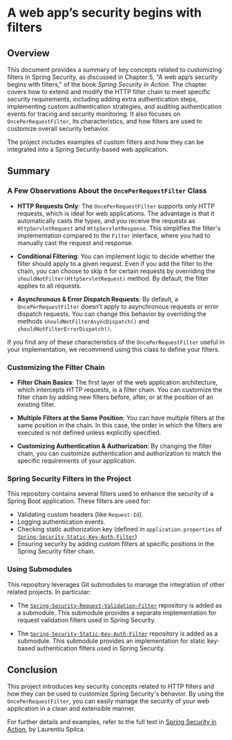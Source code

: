 # A web app’s security begins with filters

## Overview

This document provides a summary of key concepts related to customizing filters in Spring Security, as discussed in Chapter 5, "A web app’s security begins with filters," of the book *Spring Security in Action*. The chapter covers how to extend and modify the HTTP filter chain to meet specific security requirements, including adding extra authentication steps, implementing custom authentication strategies, and auditing authentication events for tracing and security monitoring. It also focuses on `OncePerRequestFilter`, its characteristics, and how filters are 
used to customize overall security behavior.

The project includes examples of custom filters and how they can be integrated into a Spring Security-based web application.

## Summary

### A Few Observations About the `OncePerRequestFilter` Class

- **HTTP Requests Only**: The `OncePerRequestFilter` supports only HTTP requests, which is ideal for web applications.
  The advantage is that it automatically casts the types, and you receive the requests as `HttpServletRequest` and 
  `HttpServletResponse`. This simplifies the filter's implementation compared to the `Filter` interface, where you had 
  to manually cast the request and response.
  
- **Conditional Filtering**: You can implement logic to decide whether the filter should apply to a given request. Even 
  if you add the filter to the chain, you can choose to skip it for certain requests by overriding the 
  `shouldNotFilter(HttpServletRequest)` method. By default, the filter applies to all requests.

- **Asynchronous & Error Dispatch Requests**: By default, a `OncePerRequestFilter` doesn’t apply to asynchronous 
  requests or error dispatch requests. You can change this behavior by overriding the methods 
  `shouldNotFilterAsyncDispatch()` and `shouldNotFilterErrorDispatch()`.

If you find any of these characteristics of the `OncePerRequestFilter` useful in your implementation, we recommend 
using this class to define your filters.

### Customizing the Filter Chain

- **Filter Chain Basics**: The first layer of the web application architecture, which intercepts HTTP requests, is a filter chain. 
  You can customize the filter chain by adding new filters before, after, or at the position of an existing filter.

- **Multiple Filters at the Same Position**: You can have multiple filters at the same position in the chain. In this case, 
  the order in which the filters are executed is not defined unless explicitly specified.

- **Customizing Authentication & Authorization**: By changing the filter chain, you can customize authentication and 
  authorization to match the specific requirements of your application.

### Spring Security Filters in the Project

This repository contains several filters used to enhance the security of a Spring Boot application. These filters are used for:
- Validating custom headers (like `Request-Id`).
- Logging authentication events.
- Checking static authorization key (defined in `application.properties` of [`Spring-Security-Static-Key-Auth-Filter`](https://github.com/harshitBhardwaj97/Spring-Security-Static-Key-Auth-Filter.git))
- Ensuring security by adding custom filters at specific positions in the Spring Security filter chain.

### Using Submodules

This repository leverages Git submodules to manage the integration of other related projects. In particular:
- The [`Spring-Security-Request-Validation-Filter`](https://github.com/harshitBhardwaj97/Spring-Security-Request-Validation-Filter.git) repository is added as a submodule. This submodule provides a separate implementation for request validation filters used in Spring Security.

- The [`Spring-Security-Static-Key-Auth-Filter`](https://github.com/harshitBhardwaj97/Spring-Security-Static-Key-Auth-Filter.git) repository is added as a submodule. This submodule provides an implementation for static key-based authentication filters used in Spring Security.

## Conclusion

This project introduces key security concepts related to HTTP filters and how they can be used to customize Spring Security's behavior. By using the `OncePerRequestFilter`, you can easily manage the security of your web application in a clean and extensible manner.

For further details and examples, refer to the full text
in [Spring Security in Action](https://www.manning.com/books/spring-security-in-action-second-edition), by Laurentiu
Spilca.

